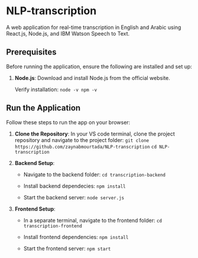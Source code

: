 # NLP-transcription

A web application for real-time transcription in English and Arabic using React.js, Node.js, and IBM Watson Speech to Text.

## Prerequisites

Before running the application, ensure the following are installed and set up:

1. **Node.js**:
   Download and install Node.js from the official website.

   Verify installation:
   `node -v npm -v`

## Run the Application

Follow these steps to run the app on your browser:

1. **Clone the Repository**:
   In your VS code terminal, clone the project repository and navigate to the project folder:
   `git clone https://github.com/zaynabmourtada/NLP-transcription`
   `cd NLP-transcription`

2. **Backend Setup**:

   - Navigate to the backend folder:
     `cd transcription-backend`

   - Install backend dependecies:
     `npm install`

   - Start the backend server:
     `node server.js`

3. **Frontend Setup**:

   - In a separate terminal, navigate to the frontend folder:
     `cd transcription-frontend`

   - Install frontend dependencies:
     `npm install`

   - Start the frontend server:
     `npm start`

